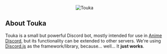 <p align="center">
<img src="http://i.imgur.com/ncOhCbX.png" alt="Touka"></img><br />
</p>

## About Touka
Touka is a small but powerful Discord bot, mostly intended for use in [Anime Discord](https://discordapp.com/invite/WJyAqC), but its functionality can be extended to other servers. We're using [Discord.js](https://discord.js.org/#/) as the framework/library, because... well... It **just works**.

